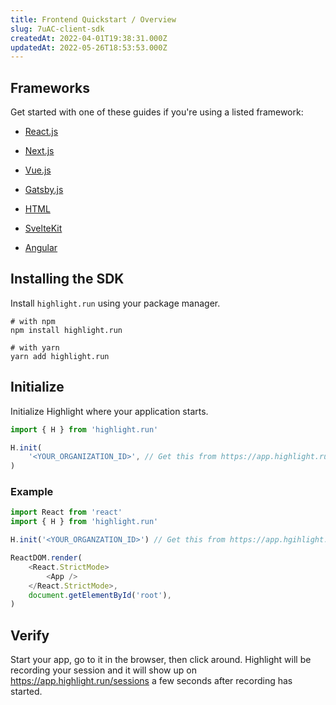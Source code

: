 ```yaml
---
title: Frontend Quickstart / Overview
slug: 7uAC-client-sdk
createdAt: 2022-04-01T19:38:31.000Z
updatedAt: 2022-05-26T18:53:53.000Z
---
```


## Frameworks

Get started with one of these guides if you're using a listed framework:

-   [React.js](/getting-started/client-sdk/reactjs/overview)

-   [Next.js](/getting-started/client-sdk/nextjs)

-   [Vue.js](/getting-started/client-sdk/vuejs)

-   [Gatsby.js](/getting-started/client-sdk/gatsbyjs)

-   [HTML](/getting-started/client-sdk/html)

-   [SvelteKit](/getting-started/client-sdk/sveltekit)

-   [Angular](/getting-started/client-sdk/angular)

## Installing the SDK

Install `highlight.run` using your package manager.

```shell
# with npm
npm install highlight.run

# with yarn
yarn add highlight.run
```

## Initialize

Initialize Highlight where your application starts.

```typescript
import { H } from 'highlight.run'

H.init(
	'<YOUR_ORGANIZATION_ID>', // Get this from https://app.highlight.run/setup
)
```

### Example

```typescript
import React from 'react'
import { H } from 'highlight.run'

H.init('<YOUR_ORGANZATION_ID>') // Get this from https://app.hgihlight.run/setup

ReactDOM.render(
	<React.StrictMode>
		<App />
	</React.StrictMode>,
	document.getElementById('root'),
)
```

## Verify

Start your app, go to it in the browser, then click around. Highlight will be recording your session and it will show up on <https://app.highlight.run/sessions> a few seconds after recording has started.
